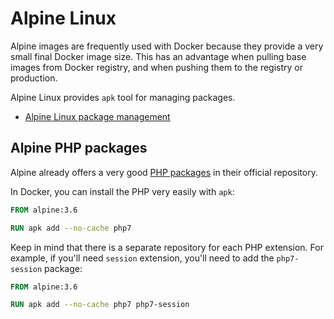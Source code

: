 # Alpine Linux

Alpine images are frequently used with Docker because they provide a very small
final Docker image size. This has an advantage when pulling base images from
Docker registry, and when pushing them to the registry or production.

Alpine Linux provides `apk` tool for managing packages.

* [Alpine Linux package management](https://wiki.alpinelinux.org/wiki/Alpine_Linux_package_management)

## Alpine PHP packages

Alpine already offers a very good [PHP packages](https://pkgs.alpinelinux.org/packages?name=php7*)
in their official repository.

In Docker, you can install the PHP very easily with `apk`:

```Dockerfile
FROM alpine:3.6

RUN apk add --no-cache php7
```

Keep in mind that there is a separate repository for each PHP extension. For example,
if you'll need `session` extension, you'll need to add the `php7-session` package:

```Dockerfile
FROM alpine:3.6

RUN apk add --no-cache php7 php7-session
```
